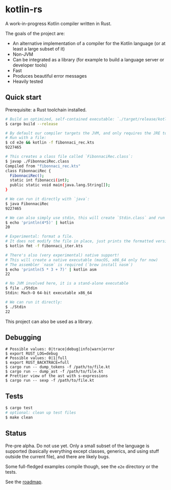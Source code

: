 # kotlin-rs
A work-in-progress Kotlin compiler written in Rust.

The goals of the project are:

- An alternative implementation of a compiler for the Kotlin language (or at least a large subset of it)
- Non-JVM
- Can be integrated as a library (for example to build a language server or developer tools)
- Fast 
- Produces beautiful error messages
- Heavily tested

## Quick start
Prerequisite: a Rust toolchain installed.

```sh
# Build an optimized, self-contained executable: `./target/release/kotlin`, thereafter referred as `kotlin`
$ cargo build --release

# By default our compiler targets the JVM, and only requires the JRE to be installed to run class files.
# Run with a file:
$ cd e2e && kotlin -f fibonnaci_rec.kts
9227465

# This creates a class file called `FibonnaciRec.class`:
$ javap ./FibonnaciRec.class
Compiled from "fibonnaci_rec.kts"
class FibonnaciRec {
  FibonnaciRec();
  static int fibonacci(int);
  public static void main(java.lang.String[]);
}

# We can run it directly with `java`:
$ java FibonnaciRec
9227465

# We can also simply use stdin, this will create `Stdin.class` and run it with `java`:
$ echo 'println(4*5)' | kotlin
20

# Experimental: format a file.
# It does not modify the file in place, just prints the formatted version on stdout
$ kotlin fmt -f fibonnaci_iter.kts

# There's also (very experimental) native support!
# This will create a native executable (macOS, x86_64 only for now)
# The assembler `nasm` is required (`brew install nasm`)
$ echo 'println(5 * 3 + 7)' | kotlin asm
22

# No JVM involved here, it is a stand-alone executable
$ file ./Stdin
Stdin: Mach-O 64-bit executable x86_64

# We can run it directly:
$ ./Stdin
22

```

This project can also be used as a library.

## Debugging

```
# Possible values: 0|trace|debug|info|warn|error
$ export RUST_LOG=debug
# Possible values: 0|1|full
$ export RUST_BACKTRACE=full
$ cargo run -- dump_tokens -f /path/to/file.kt
$ cargo run -- dump_ast -f /path/to/file.kt
# Prettier view of the ast with s-expressions
$ cargo run -- sexp -f /path/to/file.kt
```

## Tests

```sh
$ cargo test
# optional: clean up test files
$ make clean
```

## Status

Pre-pre alpha. Do not use yet. Only a small subset of the language is supported (basically everything except classes, generics, and using stuff outside the current file), and there are likely bugs.

Some full-fledged examples compile though, see the `e2e` directory or the tests.

See the [roadmap](docs/ROADMAP.md).
